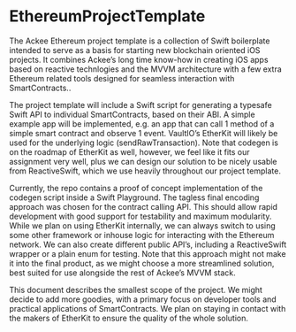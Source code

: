 # EthereumProjectTemplate

The Ackee Ethereum project template is a collection of Swift boilerplate intended to serve as a basis for starting new blockchain oriented iOS projects. It combines Ackee’s long time know-how in creating iOS apps based on reactive technlogies and the MVVM architecture with a few extra Ethereum related tools designed for seamless interaction with SmartContracts..

The project template will include a Swift script for generating a typesafe Swift API to individual SmartContracts, based on their ABI. A simple example app will be implemented, e.g. an app that can call 1 method of a simple smart contract and observe 1 event. VaultIO’s EtherKit will likely be used for the underlying logic (sendRawTransaction). Note that codegen is on the roadmap of EtherKit as well, however, we feel like it fits our assignment very well, plus we can design our solution to be nicely usable from ReactiveSwift, which we use heavily throughout our project template.

Currently, the repo contains a proof of concept implementation of the codegen script inside a Swift Playground. The tagless final encoding approach was chosen for the contract calling API. This should allow rapid development with good support for testability and maximum modularity. While we plan on using EtherKit internally, we can always switch to using some other framework or inhouse logic for interacting with the Ethereum network. We can also create different public API’s, including a ReactiveSwift wrapper or a plain enum for testing. Note that this approach might not make it into the final product, as we might choose a more streamlined solution, best suited for use alongside the rest of Ackee’s MVVM stack.

This document describes the smallest scope of the project. We might decide to add more goodies, with a primary focus on developer tools and practical applications of SmartContracts. We plan on staying in contact with the makers of EtherKit to ensure the quality of the whole solution.
